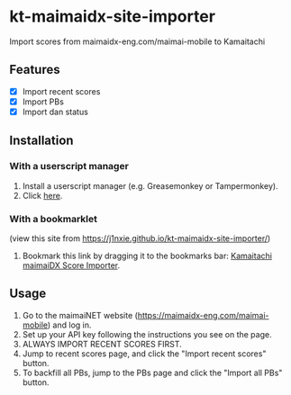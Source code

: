 # kt-maimaidx-site-importer

Import scores from maimaidx-eng.com/maimai-mobile to Kamaitachi

## Features

- [x] Import recent scores
- [x] Import PBs
- [x] Import dan status

## Installation
### With a userscript manager

1. Install a userscript manager (e.g. Greasemonkey or Tampermonkey).
2. Click [here](https://github.com/j1nxie/kt-maimaidx-site-importer/raw/main/kt-maimaidx-site-importer.user.js).

### With a bookmarklet
(view this site from <https://j1nxie.github.io/kt-maimaidx-site-importer/>)

1. Bookmark this link by dragging it to the bookmarks bar: [Kamaitachi maimaiDX Score Importer](javascript:void(function(d){if(['maimaidx-eng.com','maimaidx.jp'].includes(d.location.host))document.body.appendChild(document.createElement('script')).src='https://j1nxie.github.io/kt-maimaidx-site-importer/kt-maimaidx-site-importer.min.js?t='+Math.floor(Date.now()/60000)})(document);).

## Usage
1. Go to the maimaiNET website (https://maimaidx-eng.com/maimai-mobile) and log in.
2. Set up your API key following the instructions you see on the page.
3. ALWAYS IMPORT RECENT SCORES FIRST.
4. Jump to recent scores page, and click the "Import recent scores" button.
5. To backfill all PBs, jump to the PBs page and click the "Import all PBs" button.

